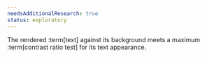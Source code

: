 ```yaml
---
needsAdditionalResearch: true
status: exploratory
---
```


The rendered :term[text] against its background meets a maximum :term[contrast ratio test] for its text appearance.
